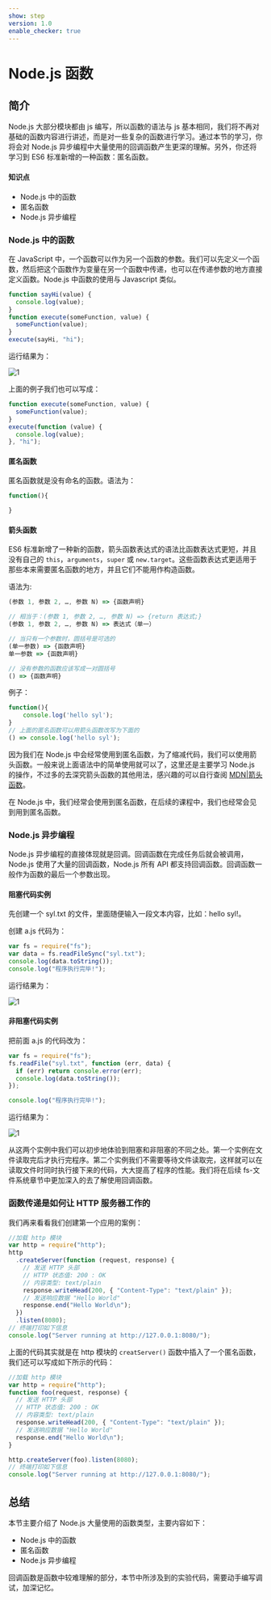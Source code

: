 ```yaml
---
show: step
version: 1.0
enable_checker: true
---
```


# Node.js 函数

## 简介

Node.js 大部分模块都由 js 编写，所以函数的语法与 js 基本相同，我们将不再对基础的函数内容进行讲述，而是对一些复杂的函数进行学习。通过本节的学习，你将会对 Node.js 异步编程中大量使用的回调函数产生更深的理解。另外，你还将学习到 ES6 标准新增的一种函数：匿名函数。

#### 知识点

- Node.js 中的函数
- 匿名函数
- Node.js 异步编程

### Node.js 中的函数

在 JavaScript 中，一个函数可以作为另一个函数的参数。我们可以先定义一个函数，然后把这个函数作为变量在另一个函数中传递，也可以在传递参数的地方直接定义函数。Node.js 中函数的使用与 Javascript 类似。

```js
function sayHi(value) {
  console.log(value);
}
function execute(someFunction, value) {
  someFunction(value);
}
execute(sayHi, "hi");
```

运行结果为：

![1](https://doc.shiyanlou.com/document-uid897174labid9222timestamp1548383922691.png/wm)

上面的例子我们也可以写成：

```js
function execute(someFunction, value) {
  someFunction(value);
}
execute(function (value) {
  console.log(value);
}, "hi");
```

#### 匿名函数

匿名函数就是没有命名的函数。语法为：

```js
function(){

}
```

#### 箭头函数

ES6 标准新增了一种新的函数，箭头函数表达式的语法比函数表达式更短，并且没有自己的 `this`，`arguments`，`super` 或 `new.target`。这些函数表达式更适用于那些本来需要匿名函数的地方，并且它们不能用作构造函数。

语法为:

```js
(参数 1, 参数 2, …, 参数 N) => {函数声明}

// 相当于：(参数 1, 参数 2, …, 参数 N) => {return 表达式;}
(参数 1, 参数 2, …, 参数 N) => 表达式（单一）

// 当只有一个参数时，圆括号是可选的
(单一参数) => {函数声明}
单一参数 => {函数声明}

// 没有参数的函数应该写成一对圆括号
() => {函数声明}

```

例子：

```js
function(){
    console.log('hello syl');
}
// 上面的匿名函数可以用箭头函数改写为下面的
() => console.log('hello syl');
```

因为我们在 Node.js 中会经常使用到匿名函数，为了缩减代码，我们可以使用箭头函数。一般来说上面语法中的简单使用就可以了，这里还是主要学习 Node.js 的操作，不过多的去深究箭头函数的其他用法，感兴趣的可以自行查阅 [MDN|箭头函数](https://developer.mozilla.org/zh-CN/docs/Web/JavaScript/Reference/Functions/Arrow_functions)。

在 Node.js 中，我们经常会使用到匿名函数，在后续的课程中，我们也经常会见到用到匿名函数。

### Node.js 异步编程

Node.js 异步编程的直接体现就是回调。回调函数在完成任务后就会被调用，Node.js 使用了大量的回调函数，Node.js 所有 API 都支持回调函数。回调函数一般作为函数的最后一个参数出现。

#### 阻塞代码实例

先创建一个 syl.txt 的文件，里面随便输入一段文本内容，比如：hello syl!。

创建 a.js 代码为：

```js
var fs = require("fs");
var data = fs.readFileSync("syl.txt");
console.log(data.toString());
console.log("程序执行完毕!");
```

运行结果为：

![1](https://doc.shiyanlou.com/document-uid897174labid9222timestamp1548394849776.png/wm)

#### 非阻塞代码实例

把前面 a.js 的代码改为：

```js
var fs = require("fs");
fs.readFile("syl.txt", function (err, data) {
  if (err) return console.error(err);
  console.log(data.toString());
});

console.log("程序执行完毕!");
```

运行结果为：

![1](https://doc.shiyanlou.com/document-uid897174labid9222timestamp1548395000701.png/wm)

从这两个实例中我们可以初步地体验到阻塞和非阻塞的不同之处。第一个实例在文件读取完后才执行完程序。第二个实例我们不需要等待文件读取完，这样就可以在读取文件时同时执行接下来的代码，大大提高了程序的性能。我们将在后续 fs-文件系统章节中更加深入的去了解使用回调函数。

### 函数传递是如何让 HTTP 服务器工作的

我们再来看看我们创建第一个应用的案例：

```js
//加载 http 模块
var http = require("http");
http
  .createServer(function (request, response) {
    // 发送 HTTP 头部
    // HTTP 状态值: 200 : OK
    // 内容类型: text/plain
    response.writeHead(200, { "Content-Type": "text/plain" });
    // 发送响应数据 "Hello World"
    response.end("Hello World\n");
  })
  .listen(8080);
// 终端打印如下信息
console.log("Server running at http://127.0.0.1:8080/");
```

上面的代码其实就是在 http 模块的 `creatServer()` 函数中插入了一个匿名函数，我们还可以写成如下所示的代码：

```js
//加载 http 模块
var http = require("http");
function foo(request, response) {
  // 发送 HTTP 头部
  // HTTP 状态值: 200 : OK
  // 内容类型: text/plain
  response.writeHead(200, { "Content-Type": "text/plain" });
  // 发送响应数据 "Hello World"
  response.end("Hello World\n");
}

http.createServer(foo).listen(8080);
// 终端打印如下信息
console.log("Server running at http://127.0.0.1:8080/");
```

## 总结

本节主要介绍了 Node.js 大量使用的函数类型，主要内容如下：

- Node.js 中的函数
- 匿名函数
- Node.js 异步编程

回调函数是函数中较难理解的部分，本节中所涉及到的实验代码，需要动手编写调试，加深记忆。
